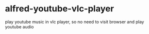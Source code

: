 # alfred-youtube-vlc-player
play youtube music in vlc player, so no need to visit browser and play youtube audio
